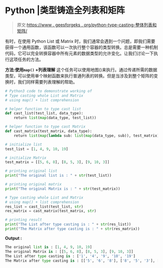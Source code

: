 # Python |类型铸造全列表和矩阵

> 原文:[https://www . geesforgeks . org/python-type-casting-整体列表和矩阵/](https://www.geeksforgeeks.org/python-type-casting-whole-list-and-matrix/)

有时，在使用 Python List 或 Matrix 时，我们通常会遇到一个问题，即我们需要获得一个通用函数，该函数可以一次执行整个容器的类型转换。总是需要一种机制代码，它可以完全转换容器中所有元素的数据类型的允许变化。让我们讨论一下执行这项任务的方法。

**方法:使用`map()` +列表理解**
这个任务可以使用地图()来执行。通过传递所需的数据类型，可以使用单个映射函数来执行普通列表的转换。但是当涉及到整个矩阵的变换时，我们同样需要列表理解的帮助。

```py
# Python3 code to demonstrate working of
# Type casting whole List and Matrix
# using map() + list comprehension

# helper function to type cast list 
def cast_list(test_list, data_type):
    return list(map(data_type, test_list))

# helper function to type cast Matrix 
def cast_matrix(test_matrix, data_type):
    return list(map(lambda sub: list(map(data_type, sub)), test_matrix))

# initialize list 
test_list = [1, 4, 9, 10, 19]

# initialize Matrix
test_matrix = [[5, 6, 8], [8, 5, 3], [9, 10, 3]]

# printing original list
print("The original list is : " + str(test_list))

# printing original matrix
print("The original Matrix is : " + str(test_matrix))

# Type casting whole List and Matrix
# using map() + list comprehension
res_list = cast_list(test_list, str)
res_matrix = cast_matrix(test_matrix, str)

# printing result
print("The List after type casting is : " + str(res_list))
print("The Matrix after type casting is : " + str(res_matrix))
```

**Output :**

```py
The original list is : [1, 4, 9, 10, 19]
The original Matrix is : [[5, 6, 8], [8, 5, 3], [9, 10, 3]]
The List after type casting is : ['1', '4', '9', '10', '19']
The Matrix after type casting is : [['5', '6', '8'], ['8', '5', '3'], ['9', '10', '3']]

```